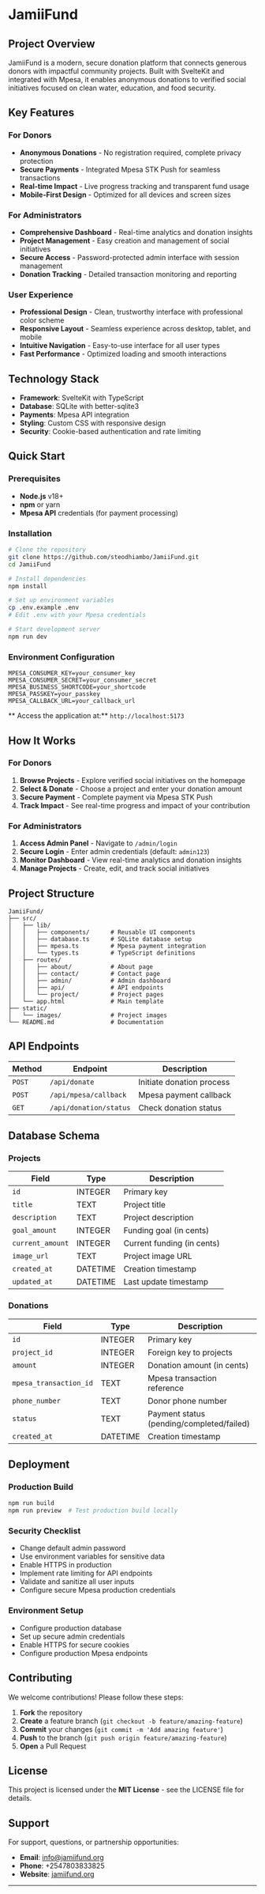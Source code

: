 # JamiiFund 

## Project Overview

JamiiFund is a modern, secure donation platform that connects generous donors with impactful community projects. Built with SvelteKit and integrated with Mpesa, it enables anonymous donations to verified social initiatives focused on clean water, education, and food security.

##  Key Features

###  For Donors
- **Anonymous Donations** - No registration required, complete privacy protection
- **Secure Payments** - Integrated Mpesa STK Push for seamless transactions
- **Real-time Impact** - Live progress tracking and transparent fund usage
- **Mobile-First Design** - Optimized for all devices and screen sizes

###  For Administrators
- **Comprehensive Dashboard** - Real-time analytics and donation insights
- **Project Management** - Easy creation and management of social initiatives
- **Secure Access** - Password-protected admin interface with session management
- **Donation Tracking** - Detailed transaction monitoring and reporting

###  User Experience
- **Professional Design** - Clean, trustworthy interface with professional color scheme
- **Responsive Layout** - Seamless experience across desktop, tablet, and mobile
- **Intuitive Navigation** - Easy-to-use interface for all user types
- **Fast Performance** - Optimized loading and smooth interactions

##  Technology Stack

- **Framework**: SvelteKit with TypeScript
- **Database**: SQLite with better-sqlite3
- **Payments**: Mpesa API integration
- **Styling**: Custom CSS with responsive design
- **Security**: Cookie-based authentication and rate limiting

## Quick Start

### Prerequisites
- **Node.js** v18+
- **npm** or yarn
- **Mpesa API** credentials (for payment processing)

### Installation

```bash
# Clone the repository
git clone https://github.com/steodhiambo/JamiiFund.git
cd JamiiFund

# Install dependencies
npm install

# Set up environment variables
cp .env.example .env
# Edit .env with your Mpesa credentials

# Start development server
npm run dev
```

### Environment Configuration
```env
MPESA_CONSUMER_KEY=your_consumer_key
MPESA_CONSUMER_SECRET=your_consumer_secret
MPESA_BUSINESS_SHORTCODE=your_shortcode
MPESA_PASSKEY=your_passkey
MPESA_CALLBACK_URL=your_callback_url
```

** Access the application at:** `http://localhost:5173`

## How It Works

###  For Donors
1. **Browse Projects** - Explore verified social initiatives on the homepage
2. **Select & Donate** - Choose a project and enter your donation amount
3. **Secure Payment** - Complete payment via Mpesa STK Push
4. **Track Impact** - See real-time progress and impact of your contribution

###  For Administrators
1. **Access Admin Panel** - Navigate to `/admin/login`
2. **Secure Login** - Enter admin credentials (default: `admin123`)
3. **Monitor Dashboard** - View real-time analytics and donation insights
4. **Manage Projects** - Create, edit, and track social initiatives

## Project Structure

```
JamiiFund/
├── src/
│   ├── lib/
│   │   ├── components/      # Reusable UI components
│   │   ├── database.ts      # SQLite database setup
│   │   ├── mpesa.ts         # Mpesa payment integration
│   │   └── types.ts         # TypeScript definitions
│   ├── routes/
│   │   ├── about/           # About page
│   │   ├── contact/         # Contact page
│   │   ├── admin/           # Admin dashboard
│   │   ├── api/             # API endpoints
│   │   └── project/         # Project pages
│   └── app.html             # Main template
├── static/
│   └── images/              # Project images
└── README.md                # Documentation
```

##  API Endpoints

| Method | Endpoint | Description |
|--------|----------|-------------|
| `POST` | `/api/donate` | Initiate donation process |
| `POST` | `/api/mpesa/callback` | Mpesa payment callback |
| `GET` | `/api/donation/status` | Check donation status |

##  Database Schema

### Projects
| Field | Type | Description |
|-------|------|-------------|
| `id` | INTEGER | Primary key |
| `title` | TEXT | Project title |
| `description` | TEXT | Project description |
| `goal_amount` | INTEGER | Funding goal (in cents) |
| `current_amount` | INTEGER | Current funding (in cents) |
| `image_url` | TEXT | Project image URL |
| `created_at` | DATETIME | Creation timestamp |
| `updated_at` | DATETIME | Last update timestamp |

### Donations
| Field | Type | Description |
|-------|------|-------------|
| `id` | INTEGER | Primary key |
| `project_id` | INTEGER | Foreign key to projects |
| `amount` | INTEGER | Donation amount (in cents) |
| `mpesa_transaction_id` | TEXT | Mpesa transaction reference |
| `phone_number` | TEXT | Donor phone number |
| `status` | TEXT | Payment status (pending/completed/failed) |
| `created_at` | DATETIME | Creation timestamp |

## Deployment

### Production Build
```bash
npm run build
npm run preview  # Test production build locally
```

###  Security Checklist
-  Change default admin password
-  Use environment variables for sensitive data
-  Enable HTTPS in production
-  Implement rate limiting for API endpoints
-  Validate and sanitize all user inputs
-  Configure secure Mpesa production credentials

###  Environment Setup
- Configure production database
- Set up secure admin credentials
- Enable HTTPS for secure cookies
- Configure production Mpesa endpoints

##  Contributing

We welcome contributions! Please follow these steps:

1. **Fork** the repository
2. **Create** a feature branch (`git checkout -b feature/amazing-feature`)
3. **Commit** your changes (`git commit -m 'Add amazing feature'`)
4. **Push** to the branch (`git push origin feature/amazing-feature`)
5. **Open** a Pull Request

##  License

This project is licensed under the **MIT License** - see the LICENSE file for details.

##  Support

For support, questions, or partnership opportunities:

- **Email**: [info@jamiifund.org](mailto:info@jamiifund.org)
- **Phone**: +2547803833825
- **Website**: [jamiifund.org](https://jamiifund.org)

---


